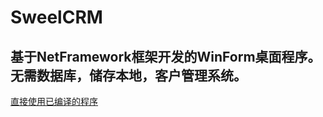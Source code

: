 # SweelCRM
## 基于NetFramework框架开发的WinForm桌面程序。无需数据库，储存本地，客户管理系统。
[直接使用已编译的程序](https://github.com/SweelLong/SweelCRM/tree/main/bin)
